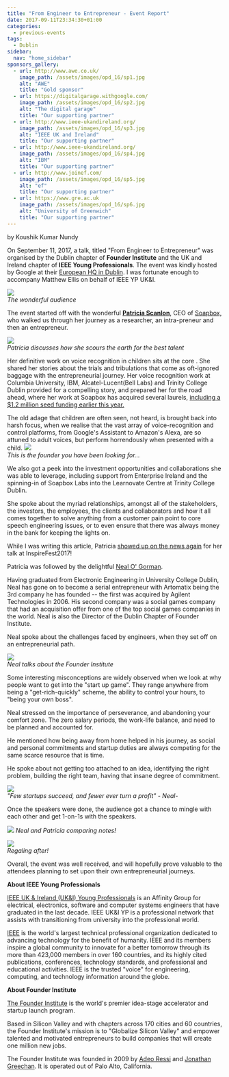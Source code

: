 ```yaml
---
title: "From Engineer to Entrepreneur - Event Report"
date: 2017-09-11T23:34:30+01:00
categories:
  - previous-events
tags:
  - Dublin
sidebar:
  nav: "home_sidebar"
sponsors_gallery:
  - url: http://www.awe.co.uk/
    image_path: /assets/images/opd_16/sp1.jpg
    alt: "AWE"
    title: "Gold sponsor"
  - url: https://digitalgarage.withgoogle.com/
    image_path: /assets/images/opd_16/sp2.jpg
    alt: "The digital garage"
    title: "Our supporting partner"
  - url: http://www.ieee-ukandireland.org/
    image_path: /assets/images/opd_16/sp3.jpg
    alt: "IEEE UK and Ireland"
    title: "Our supporting partner"
  - url: http://www.ieee-ukandireland.org/
    image_path: /assets/images/opd_16/sp4.jpg
    alt: "IBM"
    title: "Our supporting partner"
  - url: http://www.joinef.com/
    image_path: /assets/images/opd_16/sp5.jpg
    alt: "ef"
    title: "Our supporting partner"
  - url: https://www.gre.ac.uk
    image_path: /assets/images/opd_16/sp6.jpg
    alt: "University of Greenwich"
    title: "Our supporting partner"
---
```

by Koushik Kumar Nundy

On September 11, 2017, a talk, titled \"From Engineer to Entrepreneur\"
was organised by the Dublin chapter of **Founder Institute** and the UK
and Ireland chapter of **IEEE Young Professionals**. The event was
kindly hosted by Google at their [European HQ in
Dublin](https://maps.google.com/?q=4+Barrow+Street,+Dublin,+Ireland&entry=gmail&source=g). I was fortunate enough to accompany Matthew Ellis on behalf of IEEE YP
UK&I.

[![](https://1.bp.blogspot.com/-884CN_Lfu2w/WdexOE6D0mI/AAAAAAAA61A/pbK65rXkOtodCffdxMI3FsV3var0m8tBwCKgBGAs/s400/IMG_20170911_194301.jpg)](https://1.bp.blogspot.com/-884CN_Lfu2w/WdexOE6D0mI/AAAAAAAA61A/pbK65rXkOtodCffdxMI3FsV3var0m8tBwCKgBGAs/s1600/IMG_20170911_194301.jpg)<br>
_The wonderful audience_
  
The event started off with the wonderful [**Patricia
Scanlon**](https://www.linkedin.com/in/patricia-scanlon-9190429/), CEO
of [Soapbox,](http://www.soapboxlabs.com/) who walked us through her
journey as a researcher, an intra-preneur and then an entrepreneur.

[![](https://1.bp.blogspot.com/-epRygHqUJnU/WdeyFJK0r5I/AAAAAAAA61M/dnCZ5d3WnPsbc_zez4s-HFIG8hNBXZwgQCKgBGAs/s400/IMG_20170911_194801.jpg)](https://1.bp.blogspot.com/-epRygHqUJnU/WdeyFJK0r5I/AAAAAAAA61M/dnCZ5d3WnPsbc_zez4s-HFIG8hNBXZwgQCKgBGAs/s1600/IMG_20170911_194801.jpg)<br>
_Patricia discusses how she scours the earth for the best talent_

Her definitive work on voice recognition in children sits at the core .
She shared her stories about the trials and tribulations that come as
oft-ignored baggage with the entrepreneurial journey. Her voice
recognition work at Columbia University, IBM, Alcatel-Lucent(Bell Labs)
and Trinity College Dublin provided for a compelling story, and prepared
her for the road ahead, where her work at Soapbox has acquired several
laurels, [including a \$1.2 million seed funding earlier this
year.](https://www.siliconrepublic.com/start-ups/soapbox-labs-elkstone-astia-angels)

The old adage that children are often seen, not heard, is brought back
into harsh focus, when we realise that the vast array of
voice-recognition and control platforms, from Google\'s Assistant to
Amazon\'s Alexa, are so attuned to adult voices, but perform
horrendously when presented with a child.
[![](https://1.bp.blogspot.com/-Rpr0YHnHYd8/Wde0HYJQ1lI/AAAAAAAA61c/ZtJr25zElrEJt-a6sTy6SDj-ZWkHg06pgCKgBGAs/s400/IMG_20170911_201127.jpg)](https://1.bp.blogspot.com/-Rpr0YHnHYd8/Wde0HYJQ1lI/AAAAAAAA61c/ZtJr25zElrEJt-a6sTy6SDj-ZWkHg06pgCKgBGAs/s1600/IMG_20170911_201127.jpg)<br>
_This is the founder you have been looking for\..._

We also got a peek into the investment opportunities and collaborations
she was able to leverage, including support from Enterprise Ireland and
the spinning-in of Soapbox Labs into the Learnovate Centre at Trinity
College Dublin.

She spoke about the myriad relationships, amongst all of the
stakeholders, the investors, the employees, the clients and
collaborators and how it all comes together to solve anything from a
customer pain point to core speech engineering issues, or to even ensure
that there was always money in the bank for keeping the lights on.

While I was writing this article, Patricia [showed up on the news
again](https://www.siliconrepublic.com/machines/soapbox-labs-voice-patricia-scanlon-inspirefest-2017)
for her talk at InspireFest2017!

Patricia was followed by the delightful [Neal O\'
Gorman](https://www.linkedin.com/in/nealogorman/).


Having graduated from Electronic Engineering in University College
Dublin, Neal has gone on to become a serial entrepreneur with Artomatix
being the 3rd company he has founded -- the first was acquired by
Agilent Technologies in 2006. His second company was a social games
company that had an acquisition offer from one of the top social games
companies in the world. Neal is also the Director of the Dublin Chapter of Founder Institute.

Neal spoke about the challenges faced by engineers, when they set off on
an entrepreneurial path.

[![](https://2.bp.blogspot.com/-KkzbV0_I6AU/WdexOMWPwgI/AAAAAAAA61A/XzyZs8nlVz0l1r074b4FCCODYTu1BCzBwCKgBGAs/s400/IMG_20170911_205059.jpg)](https://2.bp.blogspot.com/-KkzbV0_I6AU/WdexOMWPwgI/AAAAAAAA61A/XzyZs8nlVz0l1r074b4FCCODYTu1BCzBwCKgBGAs/s1600/IMG_20170911_205059.jpg)<br>
_Neal talks about the Founder Institute_

Some interesting misconceptions are widely observed when we look at why
people want to get into the \"start up game\". They range anywhere from
being a \"get-rich-quickly\" scheme, the ability to control your hours,
to \"being your own boss\".

Neal stressed on the importance of perseverance, and abandoning your
comfort zone. The zero salary periods, the work-life balance, and need
to be planned and accounted for.

He mentioned how being away from home helped in his journey, as social
and personal commitments and startup duties are always competing for the
same scarce resource that is time.

He spoke about not getting too attached to an idea, identifying the
right problem, building the right team, having that insane degree of
commitment.

[![](https://2.bp.blogspot.com/-S_XeudMo71E/WdexOCENK6I/AAAAAAAA61A/nGBS1AhRh2wb9UCB3opV_P7Q20SZKX1WACKgBGAs/s400/IMG_20170911_205732.jpg)](https://2.bp.blogspot.com/-S_XeudMo71E/WdexOCENK6I/AAAAAAAA61A/nGBS1AhRh2wb9UCB3opV_P7Q20SZKX1WACKgBGAs/s1600/IMG_20170911_205732.jpg)<br>
_\"Few startups succeed, and fewer ever turn a profit\" - Neal_-

Once the speakers were done, the audience got a chance to mingle with
each other and get 1-on-1s with the speakers.

[![](https://4.bp.blogspot.com/-rgUyxlLbJts/WdexOGXOCuI/AAAAAAAA61A/ku4REaRzDaUgPAetZlRqdhRw6K8sD86JwCKgBGAs/s400/IMG_20170911_194333.jpg)](https://4.bp.blogspot.com/-rgUyxlLbJts/WdexOGXOCuI/AAAAAAAA61A/ku4REaRzDaUgPAetZlRqdhRw6K8sD86JwCKgBGAs/s1600/IMG_20170911_194333.jpg)
_Neal and Patricia comparing notes!_

[![](https://1.bp.blogspot.com/-vxe57EJT4XU/Wdez0bolOGI/AAAAAAAA61Y/6HPF9BSgkOAR9ZQv0oyUvtiPS18GvEM3gCKgBGAs/s400/IMG_20170911_213345.jpg)](https://1.bp.blogspot.com/-vxe57EJT4XU/Wdez0bolOGI/AAAAAAAA61Y/6HPF9BSgkOAR9ZQv0oyUvtiPS18GvEM3gCKgBGAs/s1600/IMG_20170911_213345.jpg)<br>
_Regaling after!_

Overall, the event was well received, and will hopefully prove valuable
to the attendees planning to set upon their own entrepreneurial
journeys.

**About IEEE Young Professionals**

[IEEE UK & Ireland (UK&I) Young
Professionals](http://www.ieeeukiyp.org/) is an Affinity Group for
electrical, electronics, software and computer systems engineers that
have graduated in the last decade. IEEE UK&I YP is a professional
network that assists with transitioning from university into the
professional world.

[IEEE](http://www.ieee.org/) is the world's largest technical
professional organization dedicated to advancing technology for the
benefit of humanity. IEEE and its members inspire a global community to
innovate for a better tomorrow through its more than 423,000 members in
over 160 countries, and its highly cited publications, conferences,
technology standards, and professional and educational activities. IEEE
is the trusted "voice" for engineering, computing, and technology
information around the globe.

**About Founder Institute**

[The Founder Institute](https://fi.co/) is the world\'s premier
idea-stage accelerator and startup launch program.

Based in Silicon Valley and with chapters across 170 cities and 60
countries, the Founder Institute's mission is to "Globalize Silicon
Valley" and empower talented and motivated entrepreneurs to build
companies that will create one million new jobs.

The Founder Institute was founded in 2009 by [Adeo
Ressi](https://www.linkedin.com/in/adeoressi) and [Jonathan
Greechan](https://www.linkedin.com/in/jonathangreechan). It is operated
out of Palo Alto, California.